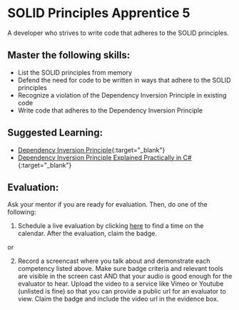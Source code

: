 # SOLID Principles Apprentice 5

A developer who strives to write code that adheres to the SOLID principles.

## Master the following skills:

* List the SOLID principles from memory
* Defend the need for code to be written in ways that adhere to the SOLID principles
* Recognize a violation of the Dependency Inversion Principle in existing code
* Write code that adheres to the Dependency Inversion Principle

## Suggested Learning:

* [Dependency Inversion Principle](https://www.youtube.com/watch?v=9oHY5TllWaU&list=PLZlA0Gpn_vH9kocFX7R7BAe_CvvOCO_p9&index=5){:target="_blank"}
* [Dependency Inversion Principle Explained Practically in C#](https://www.youtube.com/watch?v=NnZZMkwI6KI){:target="_blank"}

## Evaluation:

Ask your mentor if you are ready for evaluation. Then, do one of the following:

1. Schedule a live evaluation by clicking [here](http://evals.codex.academy) to find a time on the calendar. After the evaluation, claim the badge.

or

2. Record a screencast where you talk about and demonstrate each competency listed above. Make sure badge criteria and relevant tools are visible in the screen cast AND that your audio is good enough for the evaluator to hear. Upload the video to a service like Vimeo or Youtube (unlisted is fine) so that you can provide a public url for an evaluator to view. Claim the badge and include the video url in the evidence box.
